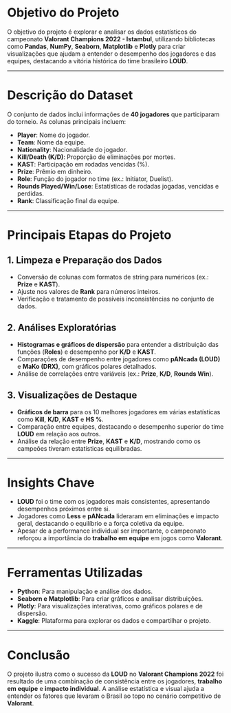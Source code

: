 # Objetivo do Projeto

O objetivo do projeto é explorar e analisar os dados estatísticos do campeonato **Valorant Champions 2022 - Istambul**, utilizando bibliotecas como **Pandas**, **NumPy**, **Seaborn**, **Matplotlib** e **Plotly** para criar visualizações que ajudam a entender o desempenho dos jogadores e das equipes, destacando a vitória histórica do time brasileiro **LOUD**.

---

# Descrição do Dataset

O conjunto de dados inclui informações de **40 jogadores** que participaram do torneio. As colunas principais incluem:

- **Player**: Nome do jogador.
- **Team**: Nome da equipe.
- **Nationality**: Nacionalidade do jogador.
- **Kill/Death (K/D)**: Proporção de eliminações por mortes.
- **KAST**: Participação em rodadas vencidas (%).
- **Prize**: Prêmio em dinheiro.
- **Role**: Função do jogador no time (ex.: Initiator, Duelist).
- **Rounds Played/Win/Lose**: Estatísticas de rodadas jogadas, vencidas e perdidas.
- **Rank**: Classificação final da equipe.

---

# Principais Etapas do Projeto

## 1. Limpeza e Preparação dos Dados

- Conversão de colunas com formatos de string para numéricos (ex.: **Prize** e **KAST**).
- Ajuste nos valores de **Rank** para números inteiros.
- Verificação e tratamento de possíveis inconsistências no conjunto de dados.

## 2. Análises Exploratórias

- **Histogramas e gráficos de dispersão** para entender a distribuição das funções (**Roles**) e desempenho por **K/D** e **KAST**.
- Comparações de desempenho entre jogadores como **pANcada (LOUD)** e **MaKo (DRX)**, com gráficos polares detalhados.
- Análise de correlações entre variáveis (ex.: **Prize**, **K/D**, **Rounds Win**).

## 3. Visualizações de Destaque

- **Gráficos de barra** para os 10 melhores jogadores em várias estatísticas como **Kill**, **K/D**, **KAST** e **HS %**.
- Comparação entre equipes, destacando o desempenho superior do time **LOUD** em relação aos outros.
- Análise da relação entre **Prize**, **KAST** e **K/D**, mostrando como os campeões tiveram estatísticas equilibradas.

---

# Insights Chave

- **LOUD** foi o time com os jogadores mais consistentes, apresentando desempenhos próximos entre si.
- Jogadores como **Less** e **pANcada** lideraram em eliminações e impacto geral, destacando o equilíbrio e a força coletiva da equipe.
- Apesar de a performance individual ser importante, o campeonato reforçou a importância do **trabalho em equipe** em jogos como **Valorant**.

---

# Ferramentas Utilizadas

- **Python**: Para manipulação e análise dos dados.
- **Seaborn e Matplotlib**: Para criar gráficos e analisar distribuições.
- **Plotly**: Para visualizações interativas, como gráficos polares e de dispersão.
- **Kaggle**: Plataforma para explorar os dados e compartilhar o projeto.

---

# Conclusão

O projeto ilustra como o sucesso da **LOUD** no **Valorant Champions 2022** foi resultado de uma combinação de consistência entre os jogadores, **trabalho em equipe** e **impacto individual**. A análise estatística e visual ajuda a entender os fatores que levaram o Brasil ao topo no cenário competitivo de **Valorant**.
